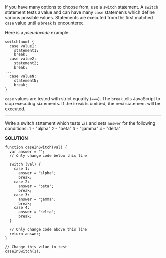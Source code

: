 If you have many options to choose from, use a `switch` statement. A `switch` statement tests a value and can have many `case` statements which define various possible values. Statements are executed from the first matched `case` value until a `break` is encountered.

Here is a *pseudocode* example:

```
switch(num) {
  case value1:
    statement1;
    break;
  case value2:
    statement2;
    break;
...
  case valueN:
    statementN;
    break;
}
```

`case` values are tested with strict equality (`===`). The `break` tells JavaScript to stop executing statements. If the `break` is omitted, the next statement will be executed.

---

Write a switch statement which tests `val` and sets `answer` for the following conditions:
`1` - "alpha"
`2` - "beta"
`3` - "gamma"
`4` - "delta"

**SOLUTION**

```
function caseInSwitch(val) {
  var answer = "";
  // Only change code below this line
  
  switch (val) {
    case 1:
      answer = "alpha";
      break;
    case 2:
      answer = "beta";
      break;
    case 3:
      answer = "gamma";
      break;
    case 4:
      answer = "delta";
      break;
  }
  
  // Only change code above this line  
  return answer;  
}

// Change this value to test
caseInSwitch(1);

```

